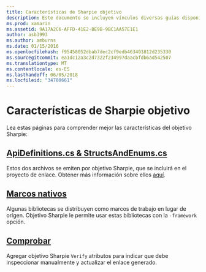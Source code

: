 ```yaml
---
title: Características de Sharpie objetivo
description: Este documento se incluyen vínculos diversas guías disponibles que ayudan a describir el objetivo Sharpie, cómo usar la base de datos y la salida que genera.
ms.prod: xamarin
ms.assetid: 9A17A2C6-AFFD-41E2-BE9B-9BC1AA57E1E1
author: asb3993
ms.author: amburns
ms.date: 01/15/2016
ms.openlocfilehash: f95458052dbab7dec2cf9edb463401812d235330
ms.sourcegitcommit: ea1dc12a3c2d7322f234997daacbfdb6ad542507
ms.translationtype: MT
ms.contentlocale: es-ES
ms.lasthandoff: 06/05/2018
ms.locfileid: "34780661"
---
```

# <a name="objective-sharpie-features"></a>Características de Sharpie objetivo

Lea estas páginas para comprender mejor las características del objetivo Sharpie:

## <a name="apidefinitionscs--structsandenumscsapidefinitions-structsandenumsmd"></a>[**ApiDefinitions.cs & StructsAndEnums.cs**](apidefinitions-structsandenums.md)

Estos dos archivos se emiten por objetivo Sharpie, que se incluirá en el proyecto de enlace. Obtener más información sobre ellos [aquí](apidefinitions-structsandenums.md).

## <a name="native-frameworksnative-frameworksmd"></a>[**Marcos nativos**](native-frameworks.md)

Algunas bibliotecas se distribuyen como marcos de trabajo en lugar de origen.
Objetivo Sharpie le permite usar estas bibliotecas con la `-framework` opción.

## <a name="verifyverifymd"></a>[**Comprobar**](verify.md)

Agregar objetivo Sharpie `Verify` atributos para indicar que debe inspeccionar manualmente y actualizar el enlace generado. 


